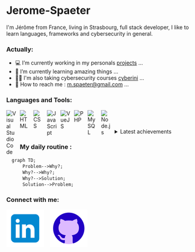 # Jerome-Spaeter
I'm Jérôme from France, living in Strasbourg, full stack developer, I like to learn languages, frameworks and cybersecurity in general.


<!--
**Jerome-Spaeter/Jerome-Spaeter** is a ✨ _special_ ✨ repository because its `README.md` (this file) appears on your GitHub profile.
-->


### Actually:

- 💻 I’m currently working in my personals [projects][repositories] ...
- 🌱 I’m currently learning amazing things ...
- 🐱‍💻 I'm also taking cybersecurity courses [cyberini][cyberini] ...
- 📧 How to reach me : [m.spaeter@gmail.com][mail] ...


### Languages and Tools:

[<img align="left" alt="Visual Studio Code" width="26px" src="https://cdn.jsdelivr.net/gh/devicons/devicon/icons/vscode/vscode-original.svg" style="padding-right:10px;" />][VisualStudio]
[<img align="left" alt="HTML" width="26px" src="https://cdn.jsdelivr.net/gh/devicons/devicon/icons/html5/html5-original.svg" style="padding-right:10px;" />][HTML]
[<img align="left" alt="CSS" width="26px" src="https://cdn.jsdelivr.net/gh/devicons/devicon/icons/css3/css3-original.svg" style="padding-right:10px;" />][CSS]
[<img align="left" alt="JavaScript" width="26px" src="https://cdn.jsdelivr.net/gh/devicons/devicon/icons/javascript/javascript-original.svg" style="padding-right:10px;" />][JS]
[<img align="left" alt="VueJS" width="26px" src="https://cdn.jsdelivr.net/gh/devicons/devicon/icons/vuejs/vuejs-original.svg" style="padding-right:10px;" />][Vue.js]
[<img align="left" alt="PHP" width="26px" src="https://cdn.jsdelivr.net/gh/devicons/devicon/icons/php/php-original.svg" style="padding-right:10px;" />][php]
[<img align="left" alt="MySQL" width="26px" src="https://cdn.jsdelivr.net/gh/devicons/devicon/icons/mysql/mysql-original.svg" style="padding-right:10px;" />][SQL]
[<img align="left" alt="Node.js" width="26px" src="https://cdn.jsdelivr.net/gh/devicons/devicon/icons/nodejs/nodejs-original-wordmark.svg" style="padding-right:10px;" />][Node.js]

</br></br>

<details>
  <summary>Latest achievements</summary>
  
<!-- BLOG-POST-LIST:START -->
- [I have obtained the title professional developer](https://www.linkedin.com/in/Jérôme-spaeter/)
- [I have obtained the Tosa CyberCitizen certification](https://www.tosa.org/EN/Index?param=cGdOc2MydUltNjYycVE0cEVsd1QwVWhoZFdKN3Q0ekpEbzR4VnRLeTZZbk5Ob0cySU1KTHdhTDNwUngrbFovRVhkSXQ1ZEVobWlPMnBLY0V6TFNwSEE9PTo6Ia7-rjUcUMnsFtxxUkni5Q)
</details>


### My daily routine :

```mermaid
  graph TD;
      Problem-->Why?;
      Why?-->Why?;
      Why?-->Solution;
      Solution-->Problem;
```

### Connect with me:


[![img_contact](./img/linkedin.svg)](https://www.linkedin.com/in/Jérôme-spaeter/)
&nbsp;&nbsp;
[![img_contact](./img/github.svg)](https://github.com/Jerome-Spaeter)
&nbsp;&nbsp;


</br>




[repositories]: https://github.com/Jerome-Spaeter?tab=repositories
[cyberini]: https://cyberini.com/
[VisualStudio]: https://code.visualstudio.com/
[HTML]: https://developer.mozilla.org/en-US/docs/Web/HTML
[CSS]: https://developer.mozilla.org/en-US/docs/Web/CSS
[JS]: https://developer.mozilla.org/en-US/docs/Web/JavaScript
[python]: https://www.python.org/
[Vue.js]: https://vuejs.org/
[php]: https://www.php.net/
[SQL]: https://developer.mozilla.org/en-US/docs/Glossary/SQL
[Node.js]: https://nodejs.org/en/
[mail]: m.spaeter@gmail.com
